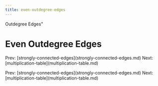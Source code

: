 ```yaml
---
title: even-outdegree-edges
---
```


Outdegree Edges\"

# Even Outdegree Edges

Prev:
\[strongly-connected-edges](strongly-connected-edges.md)
Next:
\[multiplication-table](multiplication-table.md)

Prev:
\[strongly-connected-edges](strongly-connected-edges.md)
Next:
\[multiplication-table](multiplication-table.md)

